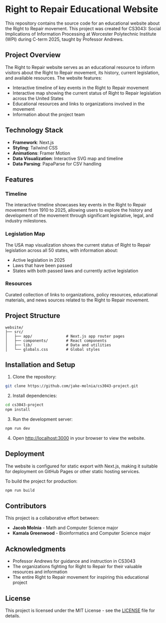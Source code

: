 # Right to Repair Educational Website

This repository contains the source code for an educational website about the Right to Repair movement. This project was created for CS3043: Social Implications of Information Processing at Worcester Polytechnic Institute (WPI) during C-term 2025, taught by Professor Andrews.

## Project Overview

The Right to Repair website serves as an educational resource to inform visitors about the Right to Repair movement, its history, current legislation, and available resources. The website features:

- Interactive timeline of key events in the Right to Repair movement
- Interactive map showing the current status of Right to Repair legislation across the United States
- Educational resources and links to organizations involved in the movement
- Information about the project team

## Technology Stack

- **Framework**: Next.js
- **Styling**: Tailwind CSS
- **Animations**: Framer Motion
- **Data Visualization**: Interactive SVG map and timeline
- **Data Parsing**: PapaParse for CSV handling

## Features

### Timeline
The interactive timeline showcases key events in the Right to Repair movement from 1910 to 2025, allowing users to explore the history and development of the movement through significant legislative, legal, and industry milestones.

### Legislation Map
The USA map visualization shows the current status of Right to Repair legislation across all 50 states, with information about:
- Active legislation in 2025
- Laws that have been passed
- States with both passed laws and currently active legislation

### Resources
Curated collection of links to organizations, policy resources, educational materials, and news sources related to the Right to Repair movement.

## Project Structure

```
website/
├── src/
│   ├── app/               # Next.js app router pages
│   ├── components/        # React components
│   ├── lib/               # Data and utilities
│   └── globals.css        # Global styles
```

## Installation and Setup

1. Clone the repository:
```bash
git clone https://github.com/jake-molnia/cs3043-project.git
```

2. Install dependencies:
```bash
cd cs3043-project
npm install
```

3. Run the development server:
```bash
npm run dev
```

4. Open [http://localhost:3000](http://localhost:3000) in your browser to view the website.

## Deployment

The website is configured for static export with Next.js, making it suitable for deployment on GitHub Pages or other static hosting services.

To build the project for production:
```bash
npm run build
```

## Contributors

This project is a collaborative effort between:

- **Jacob Molnia** - Math and Computer Science major
- **Kamala Greenwood** - Bioinformatics and Computer Science major

## Acknowledgments

- Professor Andrews for guidance and instruction in CS3043
- The organizations fighting for Right to Repair for their valuable resources and information
- The entire Right to Repair movement for inspiring this educational project

## License

This project is licensed under the MIT License - see the [LICENSE](LICENSE) file for details.